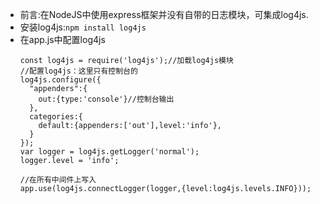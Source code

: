 * 前言:在NodeJS中使用express框架并没有自带的日志模块，可集成log4js.
* 安装log4js:`npm install log4js`
* 在app.js中配置log4js
    ```
    const log4js = require('log4js');//加载log4js模块
    //配置log4js：这里只有控制台的
    log4js.configure({
      "appenders":{
        out:{type:'console'}//控制台输出
      },
      categories:{
        default:{appenders:['out'],level:'info'},
      }
    });
    var logger = log4js.getLogger('normal');
    logger.level = 'info';

    //在所有中间件上写入
    app.use(log4js.connectLogger(logger,{level:log4js.levels.INFO}));
    ```